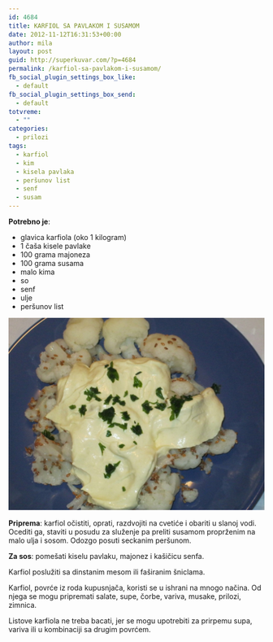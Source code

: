 ```yaml
---
id: 4684
title: KARFIOL SA PAVLAKOM I SUSAMOM
date: 2012-11-12T16:31:53+00:00
author: mila
layout: post
guid: http://superkuvar.com/?p=4684
permalink: /karfiol-sa-pavlakom-i-susamom/
fb_social_plugin_settings_box_like:
  - default
fb_social_plugin_settings_box_send:
  - default
totvreme:
  - ""
categories:
  - prilozi
tags:
  - karfiol
  - kim
  - kisela pavlaka
  - peršunov list
  - senf
  - susam
---
```

**Potrebno je**:

  * glavica karfiola (oko 1 kilogram)
  * 1 čaša kisele pavlake
  * 100 grama majoneza
  * 100 grama susama
  * malo kima
  * so
  * senf
  * ulje
  * peršunov list

![Karfiolsa pavlakom i susamom](/wp-content/uploads/2012/11/Karfiolsapavlakomisusamom-1024x768.jpg)

**Priprema**: karfiol očistiti, oprati, razdvojiti na cvetiće i obariti u slanoj vodi. Ocediti ga, staviti u posudu za služenje pa preliti susamom proprženim na malo ulja i sosom. Odozgo posuti seckanim peršunom.

**Za sos**: pomešati kiselu pavlaku, majonez i kašičicu senfa.

Karfiol poslužiti sa dinstanim mesom ili faširanim šniclama.

Karfiol, povrće iz roda kupusnjača, koristi se u ishrani na mnogo načina. Od njega se mogu pripremati salate, supe, čorbe, variva, musake, prilozi, zimnica.

Listove karfiola ne treba bacati, jer se mogu upotrebiti za prirpemu supa, variva ili u kombinaciji sa drugim povrćem.